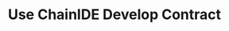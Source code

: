 ---
sidebar_position: 4
title: Use ChainIDE Develop Contract
description: This is a complete guide for the js-conflux-sdk.
---